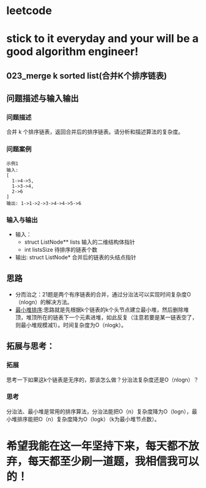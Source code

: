 # leetcode
# stick to it everyday and your will be a good algorithm engineer!
## 023_merge k sorted list(合并K个排序链表)
## 问题描述与输入输出
	
### 问题描述
合并 k 个排序链表，返回合并后的排序链表。请分析和描述算法的复杂度。
### 问题案例
	
	示例1
	输入:
	[
	  1->4->5,
	  1->3->4,
	  2->6
	]
	输出: 1->1->2->3->4->4->5->6

	
### 输入与输出

* 输入：
	* struct ListNode** lists  输入的二维结构体指针
	* int listsSize            待排序的链表个数
* 输出: struct ListNode*       合并后的链表的头结点指针

## 思路			

* 分而治之：21题是两个有序链表的合并，通过分治法可以实现时间复杂度O（nlogn）的解决方法。
* [最小堆排序](https://blog.csdn.net/ywk253100/article/details/22808495):思路就是先根据k个链表的k个头节点建立最小堆，然后删除堆顶，堆顶所在的链表下一个元素进堆，如此反复（注意若要是某一链表空了，则最小堆规模减1）。时间复杂度为O（nlogk）。

## 拓展与思考：
### 拓展
思考一下如果这k个链表是无序的，那该怎么做？分治法复杂度还是O（nlogn）？
### 思考
分治法、最小堆是常用的排序算法，分治法能把O（n）复杂度降为O（logn），最小堆排序能把O（n）复杂度降为O（logk）（k为最小堆节点数）。
        
# 希望我能在这一年坚持下来，每天都不放弃，每天都至少刷一道题，我相信我可以的！
